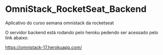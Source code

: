 # OmniStack_RocketSeat_Backend
Aplicativo do curso semana omnistack da rocketseat


O servidor backend está rodando pelo heroku pedendo ser acessado pelo link abaixo:

https://omnistack-17.herokuapp.com/

